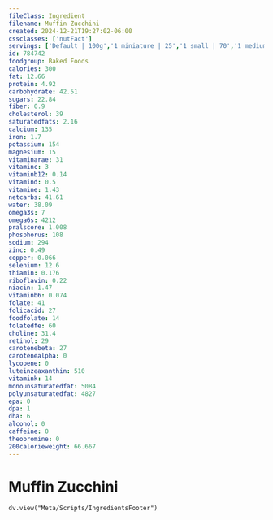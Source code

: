 ```yaml
---
fileClass: Ingredient
filename: Muffin Zucchini
created: 2024-12-21T19:27:02-06:00
cssclasses: ['nutFact']
servings: ['Default | 100g','1 miniature | 25','1 small | 70','1 medium | 130']
id: 784742
foodgroup: Baked Foods
calories: 300
fat: 12.66
protein: 4.92
carbohydrate: 42.51
sugars: 22.84
fiber: 0.9
cholesterol: 39
saturatedfats: 2.16
calcium: 135
iron: 1.7
potassium: 154
magnesium: 15
vitaminarae: 31
vitaminc: 3
vitaminb12: 0.14
vitamind: 0.5
vitamine: 1.43
netcarbs: 41.61
water: 38.09
omega3s: 7
omega6s: 4212
pralscore: 1.008
phosphorus: 108
sodium: 294
zinc: 0.49
copper: 0.066
selenium: 12.6
thiamin: 0.176
riboflavin: 0.22
niacin: 1.47
vitaminb6: 0.074
folate: 41
folicacid: 27
foodfolate: 14
folatedfe: 60
choline: 31.4
retinol: 29
carotenebeta: 27
carotenealpha: 0
lycopene: 0
luteinzeaxanthin: 510
vitamink: 14
monounsaturatedfat: 5084
polyunsaturatedfat: 4827
epa: 0
dpa: 1
dha: 6
alcohol: 0
caffeine: 0
theobromine: 0
200calorieweight: 66.667
---
```


# Muffin Zucchini

```dataviewjs
dv.view("Meta/Scripts/IngredientsFooter")
```